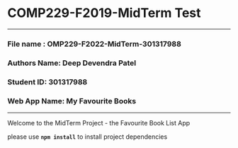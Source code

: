 # COMP229-F2019-MidTerm Test
-----------------------------------------------------------------
### File name : OMP229-F2022-MidTerm-301317988
### Authors Name: Deep Devendra Patel
### Student ID: 301317988
### Web App Name: My Favourite Books

-----------------------------------------------------------------
 Welcome to the MidTerm Project - the Favourite Book List App

please use **`npm install`** to install project dependencies
